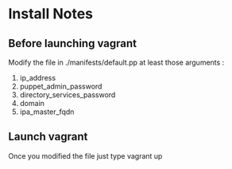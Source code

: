 # Install Notes
## Before launching vagrant
Modify the file in ./manifests/default.pp at least those arguments :
1. ip_address
2. puppet_admin_password
3. directory_services_password
4. domain
5. ipa_master_fqdn

## Launch vagrant
Once you modified the file just type vagrant up
